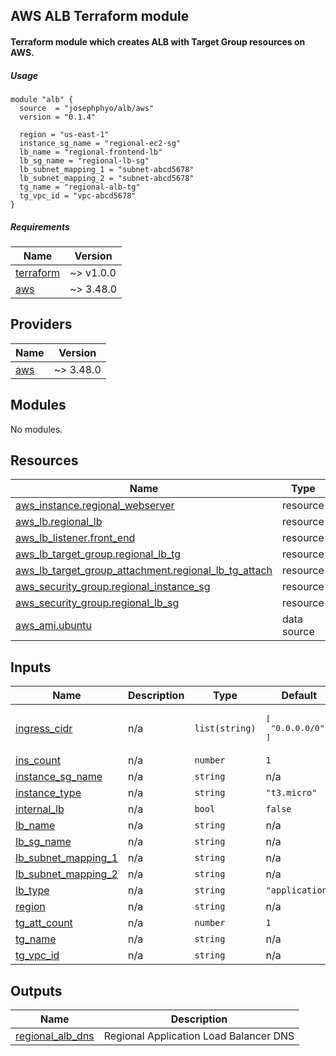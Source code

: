 ## AWS ALB Terraform module
#### Terraform module which creates ALB with Target Group resources on AWS.

##### Usage

```
module "alb" {
  source  = "josephphyo/alb/aws"
  version = "0.1.4"
  
  region = "us-east-1"
  instance_sg_name = "regional-ec2-sg"
  lb_name = "regional-frontend-lb"
  lb_sg_name = "regional-lb-sg"
  lb_subnet_mapping_1 = "subnet-abcd5678"
  lb_subnet_mapping_2 = "subnet-abcd5678"
  tg_name = "regional-alb-tg"
  tg_vpc_id = "vpc-abcd5678"
}

```

##### Requirements

| Name | Version |
|------|---------|
| <a name="requirement_terraform"></a> [terraform](#requirement\_terraform) | ~> v1.0.0 |
| <a name="requirement_aws"></a> [aws](#requirement\_aws) | ~> 3.48.0 |

## Providers

| Name | Version |
|------|---------|
| <a name="provider_aws"></a> [aws](#provider\_aws) | ~> 3.48.0 |

## Modules

No modules.

## Resources

| Name | Type |
|------|------|
| [aws_instance.regional_webserver](https://registry.terraform.io/providers/hashicorp/aws/latest/docs/resources/instance) | resource |
| [aws_lb.regional_lb](https://registry.terraform.io/providers/hashicorp/aws/latest/docs/resources/lb) | resource |
| [aws_lb_listener.front_end](https://registry.terraform.io/providers/hashicorp/aws/latest/docs/resources/lb_listener) | resource |
| [aws_lb_target_group.regional_lb_tg](https://registry.terraform.io/providers/hashicorp/aws/latest/docs/resources/lb_target_group) | resource |
| [aws_lb_target_group_attachment.regional_lb_tg_attach](https://registry.terraform.io/providers/hashicorp/aws/latest/docs/resources/lb_target_group_attachment) | resource |
| [aws_security_group.regional_instance_sg](https://registry.terraform.io/providers/hashicorp/aws/latest/docs/resources/security_group) | resource |
| [aws_security_group.regional_lb_sg](https://registry.terraform.io/providers/hashicorp/aws/latest/docs/resources/security_group) | resource |
| [aws_ami.ubuntu](https://registry.terraform.io/providers/hashicorp/aws/latest/docs/data-sources/ami) | data source |

## Inputs

| Name | Description | Type | Default | Required |
|------|-------------|------|---------|:--------:|
| <a name="input_ingress_cidr"></a> [ingress\_cidr](#input\_ingress\_cidr) | n/a | `list(string)` | <pre>[<br>  "0.0.0.0/0"<br>]</pre> | no |
| <a name="input_ins_count"></a> [ins\_count](#input\_ins\_count) | n/a | `number` | `1` | no |
| <a name="input_instance_sg_name"></a> [instance\_sg\_name](#input\_instance\_sg\_name) | n/a | `string` | n/a | yes |
| <a name="input_instance_type"></a> [instance\_type](#input\_instance\_type) | n/a | `string` | `"t3.micro"` | no |
| <a name="input_internal_lb"></a> [internal\_lb](#input\_internal\_lb) | n/a | `bool` | `false` | no |
| <a name="input_lb_name"></a> [lb\_name](#input\_lb\_name) | n/a | `string` | n/a | yes |
| <a name="input_lb_sg_name"></a> [lb\_sg\_name](#input\_lb\_sg\_name) | n/a | `string` | n/a | yes |
| <a name="input_lb_subnet_mapping_1"></a> [lb\_subnet\_mapping\_1](#input\_lb\_subnet\_mapping\_1) | n/a | `string` | n/a | yes |
| <a name="input_lb_subnet_mapping_2"></a> [lb\_subnet\_mapping\_2](#input\_lb\_subnet\_mapping\_2) | n/a | `string` | n/a | yes |
| <a name="input_lb_type"></a> [lb\_type](#input\_lb\_type) | n/a | `string` | `"application"` | no |
| <a name="input_region"></a> [region](#input\_region) | n/a | `string` | n/a | yes |
| <a name="input_tg_att_count"></a> [tg\_att\_count](#input\_tg\_att\_count) | n/a | `number` | `1` | no |
| <a name="input_tg_name"></a> [tg\_name](#input\_tg\_name) | n/a | `string` | n/a | yes |
| <a name="input_tg_vpc_id"></a> [tg\_vpc\_id](#input\_tg\_vpc\_id) | n/a | `string` | n/a | yes |

## Outputs

| Name | Description |
|------|-------------|
| <a name="output_regional_alb_dns"></a> [regional\_alb\_dns](#output\_regional\_alb\_dns) | Regional Application Load Balancer DNS |

